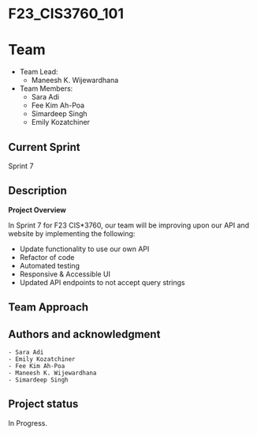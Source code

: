 # F23_CIS3760_101

# Team

-   Team Lead:
    -   Maneesh K. Wijewardhana
-   Team Members:
    -   Sara Adi
    -   Fee Kim Ah-Poa 
    -   Simardeep Singh
    -   Emily Kozatchiner

## Current Sprint

Sprint 7

## Description

**Project Overview**

In Sprint 7 for F23 CIS*3760, our team will be improving upon our API and website by implementing the following:

-   Update functionality to use our own API
-   Refactor of code
-   Automated testing
-   Responsive & Accessible UI
-   Updated API endpoints to not accept query strings

## Team Approach


## Authors and acknowledgment

    - Sara Adi
    - Emily Kozatchiner
    - Fee Kim Ah-Poa
    - Maneesh K. Wijewardhana
    - Simardeep Singh

## Project status

In Progress.


